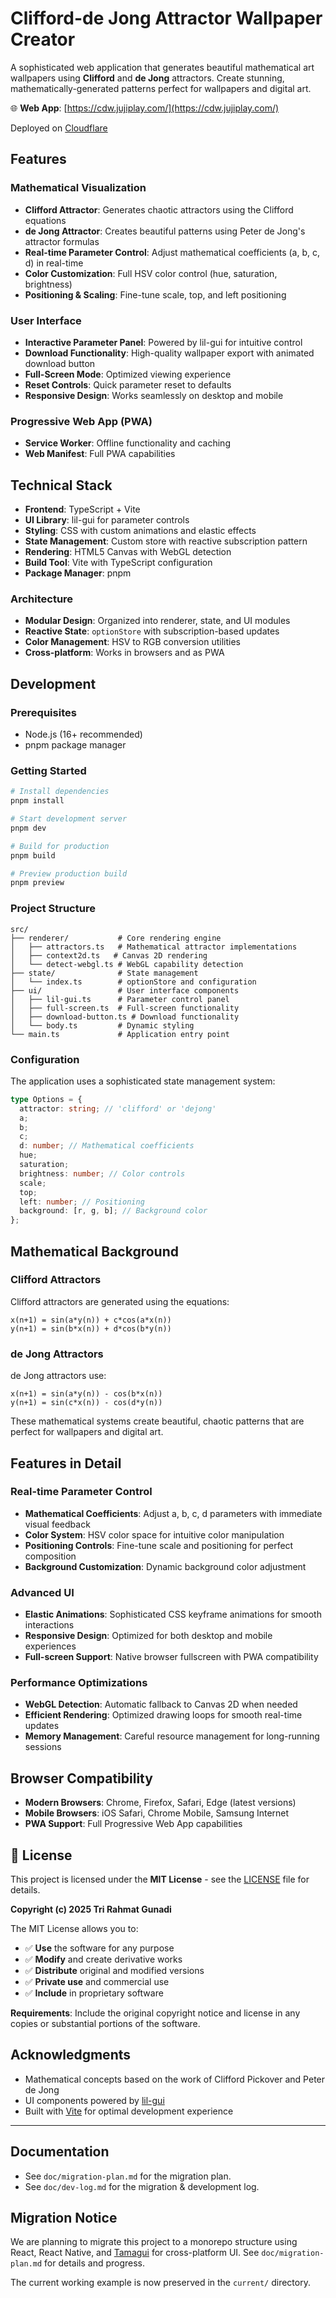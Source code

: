 # Clifford-de Jong Attractor Wallpaper Creator

A sophisticated web application that generates beautiful mathematical art wallpapers using **Clifford** and **de Jong** attractors. Create stunning, mathematically-generated patterns perfect for wallpapers and digital art.

🌐 **Web App**: [https://cdw.jujiplay.com/](https://cdw.jujiplay.com/)

Deployed on [Cloudflare](https://cloudflare.com/)

## Features

### Mathematical Visualization

- **Clifford Attractor**: Generates chaotic attractors using the Clifford equations
- **de Jong Attractor**: Creates beautiful patterns using Peter de Jong's attractor formulas
- **Real-time Parameter Control**: Adjust mathematical coefficients (a, b, c, d) in real-time
- **Color Customization**: Full HSV color control (hue, saturation, brightness)
- **Positioning & Scaling**: Fine-tune scale, top, and left positioning

### User Interface

- **Interactive Parameter Panel**: Powered by lil-gui for intuitive control
- **Download Functionality**: High-quality wallpaper export with animated download button
- **Full-Screen Mode**: Optimized viewing experience
- **Reset Controls**: Quick parameter reset to defaults
- **Responsive Design**: Works seamlessly on desktop and mobile

### Progressive Web App (PWA)

- **Service Worker**: Offline functionality and caching
- **Web Manifest**: Full PWA capabilities

## Technical Stack

- **Frontend**: TypeScript + Vite
- **UI Library**: lil-gui for parameter controls
- **Styling**: CSS with custom animations and elastic effects
- **State Management**: Custom store with reactive subscription pattern
- **Rendering**: HTML5 Canvas with WebGL detection
- **Build Tool**: Vite with TypeScript configuration
- **Package Manager**: pnpm

### Architecture

- **Modular Design**: Organized into renderer, state, and UI modules
- **Reactive State**: `optionStore` with subscription-based updates
- **Color Management**: HSV to RGB conversion utilities
- **Cross-platform**: Works in browsers and as PWA

## Development

### Prerequisites

- Node.js (16+ recommended)
- pnpm package manager

### Getting Started

```bash
# Install dependencies
pnpm install

# Start development server
pnpm dev

# Build for production
pnpm build

# Preview production build
pnpm preview
```

### Project Structure

```
src/
├── renderer/           # Core rendering engine
│   ├── attractors.ts   # Mathematical attractor implementations
│   ├── context2d.ts   # Canvas 2D rendering
│   └── detect-webgl.ts # WebGL capability detection
├── state/              # State management
│   └── index.ts        # optionStore and configuration
├── ui/                 # User interface components
│   ├── lil-gui.ts      # Parameter control panel
│   ├── full-screen.ts  # Full-screen functionality
│   ├── download-button.ts # Download functionality
│   └── body.ts         # Dynamic styling
└── main.ts             # Application entry point
```

### Configuration

The application uses a sophisticated state management system:

```typescript
type Options = {
  attractor: string; // 'clifford' or 'dejong'
  a;
  b;
  c;
  d: number; // Mathematical coefficients
  hue;
  saturation;
  brightness: number; // Color controls
  scale;
  top;
  left: number; // Positioning
  background: [r, g, b]; // Background color
};
```

## Mathematical Background

### Clifford Attractors

Clifford attractors are generated using the equations:

```
x(n+1) = sin(a*y(n)) + c*cos(a*x(n))
y(n+1) = sin(b*x(n)) + d*cos(b*y(n))
```

### de Jong Attractors

de Jong attractors use:

```
x(n+1) = sin(a*y(n)) - cos(b*x(n))
y(n+1) = sin(c*x(n)) - cos(d*y(n))
```

These mathematical systems create beautiful, chaotic patterns that are perfect for wallpapers and digital art.

## Features in Detail

### Real-time Parameter Control

- **Mathematical Coefficients**: Adjust a, b, c, d parameters with immediate visual feedback
- **Color System**: HSV color space for intuitive color manipulation
- **Positioning Controls**: Fine-tune scale and positioning for perfect composition
- **Background Customization**: Dynamic background color adjustment

### Advanced UI

- **Elastic Animations**: Sophisticated CSS keyframe animations for smooth interactions
- **Responsive Design**: Optimized for both desktop and mobile experiences
- **Full-screen Support**: Native browser fullscreen with PWA compatibility

### Performance Optimizations

- **WebGL Detection**: Automatic fallback to Canvas 2D when needed
- **Efficient Rendering**: Optimized drawing loops for smooth real-time updates
- **Memory Management**: Careful resource management for long-running sessions

## Browser Compatibility

- **Modern Browsers**: Chrome, Firefox, Safari, Edge (latest versions)
- **Mobile Browsers**: iOS Safari, Chrome Mobile, Samsung Internet
- **PWA Support**: Full Progressive Web App capabilities

## 📄 License

This project is licensed under the **MIT License** - see the [LICENSE](LICENSE) file for details.

**Copyright (c) 2025 Tri Rahmat Gunadi**

The MIT License allows you to:

- ✅ **Use** the software for any purpose
- ✅ **Modify** and create derivative works
- ✅ **Distribute** original and modified versions
- ✅ **Private use** and commercial use
- ✅ **Include** in proprietary software

**Requirements**: Include the original copyright notice and license in any copies or substantial portions of the software.

## Acknowledgments

- Mathematical concepts based on the work of Clifford Pickover and Peter de Jong
- UI components powered by [lil-gui](https://lil-gui.georgealways.com/)
- Built with [Vite](https://vitejs.dev/) for optimal development experience

---

## Documentation

- See `doc/migration-plan.md` for the migration plan.
- See `doc/dev-log.md` for the migration & development log.

## Migration Notice

We are planning to migrate this project to a monorepo structure using React, React Native, and [Tamagui](https://tamagui.dev/) for cross-platform UI. See `doc/migration-plan.md` for details and progress.

The current working example is now preserved in the `current/` directory.
